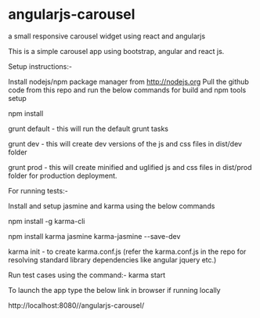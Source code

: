 # angularjs-carousel
a small responsive carousel widget using react and angularjs


This is a simple carousel app using bootstrap, angular and react js.




Setup instructions:-


Install nodejs/npm package manager from http://nodejs.org
Pull the github code from this repo and run the below commands for build and npm tools setup



npm install


grunt default - this will run the default grunt tasks


grunt dev - this will create dev versions of the js and css files in dist/dev folder


grunt prod - this will create minified and uglified js and css files in dist/prod folder for
production deployment.







For running tests:-

Install and setup jasmine and karma using the below commands



npm install -g karma-cli

npm install karma jasmine karma-jasmine --save-dev

karma init - to create karma.conf.js (refer the karma.conf.js in the repo for resolving standard
library dependencies like angular jquery etc.)

Run test cases using the command:- 
karma start







To launch the app type the below link in browser if running locally


http://localhost:8080//angularjs-carousel/




